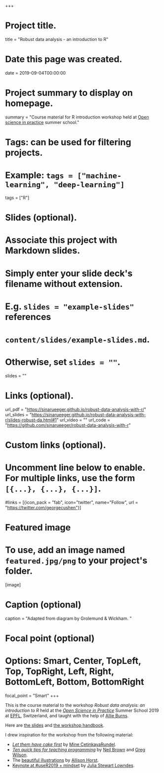 +++
# Project title.
title = "Robust data analysis - an introduction to R"

# Date this page was created.
date = 2019-09-04T00:00:00

# Project summary to display on homepage.
summary = "Course material for R introduction workshop held at [Open science in practice](http://osip2019.epfl.ch/) summer school."

# Tags: can be used for filtering projects.
# Example: `tags = ["machine-learning", "deep-learning"]`
tags = ["R"]

# Slides (optional).
#   Associate this project with Markdown slides.
#   Simply enter your slide deck's filename without extension.
#   E.g. `slides = "example-slides"` references 
#   `content/slides/example-slides.md`.
#   Otherwise, set `slides = ""`.
slides = ""

# Links (optional).
url_pdf = "https://sinarueeger.github.io/robust-data-analysis-with-r/"
url_slides = "https://sinarueeger.github.io/robust-data-analysis-with-r/slides-robust-da.html#1"
url_video = ""
url_code = "https://github.com/sinarueeger/robust-data-analysis-with-r"

# Custom links (optional).
#   Uncomment line below to enable. For multiple links, use the form `[{...}, {...}, {...}]`.
#links = [{icon_pack = "fab", icon="twitter", name="Follow", url = "https://twitter.com/georgecushen"}]

# Featured image
# To use, add an image named `featured.jpg/png` to your project's folder. 
[image]
  # Caption (optional)
  caption = "Adapted from diagram by Grolemund & Wickham. "
  
  # Focal point (optional)
  # Options: Smart, Center, TopLeft, Top, TopRight, Left, Right, BottomLeft, Bottom, BottomRight
  focal_point = "Smart"
+++

This is the course material to the workshop _Robust data analysis: an introduction to R_ held at the [_Open Science in Practice_](http://osip2019.epfl.ch/) Summer School 2019 at [EPFL](https://www.epfl.ch/en/), Switzerland, and taught with the help of [Allie Burns](https://twitter.com/imallieburns).  

Here are [the slides](https://sinarueeger.github.io/robust-data-analysis-with-r/slides-robust-da.html#1) and [the workshop handbook](https://sinarueeger.github.io/robust-data-analysis-with-r/).

I drew inspiration for the workshop from the following material:

- [_Let them have cake first_](https://twitter.com/minebocek/status/1072222447473168389?lang=en) by [Mine CetinkayaRundel](https://twitter.com/minebocek).
- [_Ten quick tips for teaching programming_](https://journals.plos.org/ploscompbiol/article?id=10.1371/journal.pcbi.1006023) by [Neil Brown](https://twitter.com/neilccbrown) and [Greg Wilson](https://twitter.com/gvwilson). 
- The [beautiful illustrations](https://github.com/allisonhorst/stats-illustrations/raw/master/openscapes/starwars-rey-rstats.png) by [Allison Horst](https://twitter.com/allison_horst).
- [Keynote at #useR2019 + mindset](https://youtu.be/Z8PqwFPqn6Y?t=2770) by [Julia Stewart Lowndes](https://twitter.com/juliesquid). 
